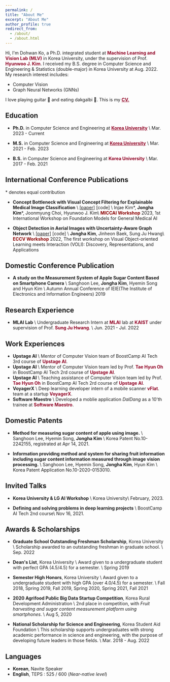 ```yaml
---
permalink: /
title: "About Me"
excerpt: "About Me"
author_profile: true
redirect_from: 
  - /about/
  - /about.html
---
```


Hi, I'm Dohwan Ko, a Ph.D. integrated student at <a href="https://mlv.korea.ac.kr/" style="color: #900023; text-decoration: none;">**Machine Learning and Vision Lab (MLV)**</a> in Korea University, under the supervision of Prof.  <a href="https://pages.cs.wisc.edu/~hwkim/" style="color: #900023; text-decoration: none;">**Hyunwoo J. Kim**</a>. 
I received my B.S. degree in Computer Science and Engineering & Statistics (double-major) in Korea University at Aug. 2022.
My research interest includes:
- Computer Vision
- Graph Neural Networks (GNNs)

I love playing guitar 🎸 and eating dakgalbi 🐓.
This is my <a href="../cv.pdf" style="color: #900023; text-decoratio.n: none;">**CV.**</a>

## Education
- **Ph.D.** in Computer Science and Engineering at <a href="https://www.korea.edu/mbshome/mbs/en/index.do" style="color: #900023; text-decoratio.n: none;">**Korea University**</a> \\
Mar. 2023 - Current

- **M.S.** in Computer Science and Engineering at <a href="https://www.korea.edu/mbshome/mbs/en/index.do" style="color: #900023; text-decoratio.n: none;">**Korea University**</a> \\
Mar. 2021 - Feb. 2023

- **B.S.** in Computer Science and Engineering at <a href="https://www.korea.edu/mbshome/mbs/en/index.do" style="color: #900023; text-decoration: none;">**Korea University**</a> \\
Mar. 2017 - Feb. 2021

## International Conference Publications
\* denotes equal contribution 
- **Concept Bottleneck with Visual Concept Filtering for Explainable Medical Image Classification** \\
[[paper]](https://arxiv.org/abs/2308.11920) [code] \\
Injae Kim\*, <b>Jongha Kim</b>\*, Joonmyung Choi, Hyunwoo J. Kim\\
<span style="color:darkred">**MICCAI Workshop**</span> 2023, 1st International Workshop on Foundation Models for General Medical AI

- **Object Detection in Aerial Images with Uncertainty-Aware Graph Network** \\
[[paper]](https://arxiv.org/abs/2208.10781) [code] \\
<b>Jongha Kim</b>, Jinheon Baek, Sung Ju Hwang\\
<span style="color:darkred">**ECCV Workshop**</span> 2022, The first workshop on Visual Object-oriented Learning meets Interaction (VOLI): Discovery, Representations, and Applications

## Domestic Conference Publication
- **A study on the Measurement System of Apple Sugar Content Based on Smartphone Camera** \\
Sanghoon Lee, <b>Jongha Kim</b>, Hyemin Song and Hyun Kim \\
Autumn Annual Conference of IEIE(The Institute of Electronics and Information Engineers) 2019

## Research Experience
- **MLAI Lab** \\
Undergraduate Research Intern at <a href="https://www.mlai-kaist.com/" style="color: #900023; text-decoration: none;">**MLAI**</a> lab at <a href="
https://www.kaist.ac.kr/en/" style="color: #900023; text-decoration: none;">**KAIST**</a> under supervision of Prof. <a href="http://www.sungjuhwang.com/" style="color: #900023; text-decoration: none;">**Sung Ju Hwang**</a>. \\
Jun. 2021 - Jul. 2022

## Work Experiences
- **Upstage AI** \\
Mentor of Computer Vision team of BoostCamp AI Tech 3rd course of <a href="https://www.upstage.ai/" style="color: #900023; text-decoration: none;">**Upstage AI**</a>. 
- **Upstage AI** \\
Mentor of Computer Vision team led by Prof. <a href="https://ami.postech.ac.kr/members/tae-hyun-oh" style="color: #900023; text-decoration: none;">**Tae Hyun Oh**</a> in BoostCamp AI Tech 2rd course of <a href="https://www.upstage.ai/" style="color: #900023; text-decoration: none;">**Upstage AI**</a>.
- **Upstage AI** \\
Teaching assistance of Computer Vision team led by Prof. <a href="https://ami.postech.ac.kr/members/tae-hyun-oh" style="color: #900023; text-decoration: none;">**Tae Hyun Oh**</a> in BoostCamp AI Tech 2rd course of <a href="https://www.upstage.ai/" style="color: #900023; text-decoration: none;">**Upstage AI**</a>.
- **VoyagerX** \\
Deep learning developer intern of a mobile scanner <a href="https://www.vflat.com/" style="color: #900023; text-decoration: none;">**vFlat**</a>. team at a startup <a href="https://www.voyagerx.com/" style="color: #900023; text-decoration: none;">**VoyagerX**</a>.
- **Software Maestro** \\
Developed a moblie application *DalDang* as a 10'th trainee at <a href="https://www.swmaestro.org/sw/main/main.do/" style="color: #900023; text-decoration: none;">**Software Maestro**</a>.

## Domestic Patents
- **Method for measuring sugar content of apple using image.** \\
Sanghoon Lee, Hyemin Song, <b>Jongha Kim</b> \\
Korea Patent No.10-2242155, registrated at Apr 14, 2021.

- **Information providing method and system for sharing fruit information including sugar content information measured through image vision processing.** \\
Sanghoon Lee, Hyemin Song, <b>Jongha Kim</b>, Hyun Kim \\
Korea Patent Application No.10-2020-0153010.


## Invited Talks
- **Korea University & LG AI Workshop** \\
Korea University\\
February, 2023.

- **Defining and solving problems in deep learning projects** \\
BoostCamp AI Tech 2nd course\\
Nov 16, 2021.

  

## Awards & Scholarships
- **Graduate School Outstanding Freshman Scholarship**, Korea University \\
Scholarship awarded to an outstanding freshman in graduate school. \\
Sep. 2022

- **Dean's List**, Korea University \\
Award given to a undergraduate student with perfect GPA (4.5/4.5) for a semester. \\
Spring 2019

- **Semester High Honors**, Korea University \\
Award given to a undergraduate student with high GPA (over 4.0/4.5) for a semester. \\
Fall 2018, Spring 2019, Fall 2019, Spring 2020, Spring 2021, Fall 2021

- **2020 Agrifood Public Big Data Startup Competition**, Korea Rural Development Administration \\
2nd place in competition, with *Fruit harvesting and sugar content measurement platform using smartphones*. \\
Aug 5, 2020

- **National Scholarship for Science and Engineering**, Korea Student Aid Foundation \\
This scholarship supports undergraduates with strong academic performance in science and engineering, with the purpose of developing future leaders in those fields. \\
Mar. 2018 - Aug. 2022

## Languages
- **Korean**, Navite Speaker
- **English**, TEPS : 525 / 600 (*Near-native level*)